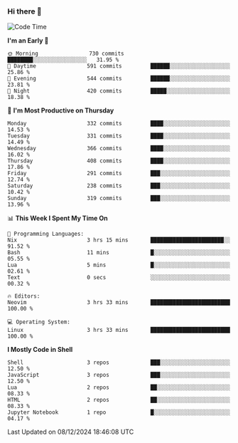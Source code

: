 ### Hi there 👋
<!--START_SECTION:waka-->
![Code Time](http://img.shields.io/badge/Code%20Time-345%20hrs%2033%20mins-blue)

**I'm an Early 🐤** 

```text
🌞 Morning                730 commits         ████████░░░░░░░░░░░░░░░░░   31.95 % 
🌆 Daytime                591 commits         ██████░░░░░░░░░░░░░░░░░░░   25.86 % 
🌃 Evening                544 commits         ██████░░░░░░░░░░░░░░░░░░░   23.81 % 
🌙 Night                  420 commits         █████░░░░░░░░░░░░░░░░░░░░   18.38 % 
```
📅 **I'm Most Productive on Thursday** 

```text
Monday                   332 commits         ████░░░░░░░░░░░░░░░░░░░░░   14.53 % 
Tuesday                  331 commits         ████░░░░░░░░░░░░░░░░░░░░░   14.49 % 
Wednesday                366 commits         ████░░░░░░░░░░░░░░░░░░░░░   16.02 % 
Thursday                 408 commits         ████░░░░░░░░░░░░░░░░░░░░░   17.86 % 
Friday                   291 commits         ███░░░░░░░░░░░░░░░░░░░░░░   12.74 % 
Saturday                 238 commits         ███░░░░░░░░░░░░░░░░░░░░░░   10.42 % 
Sunday                   319 commits         ███░░░░░░░░░░░░░░░░░░░░░░   13.96 % 
```


📊 **This Week I Spent My Time On** 

```text
💬 Programming Languages: 
Nix                      3 hrs 15 mins       ███████████████████████░░   91.52 % 
Bash                     11 mins             █░░░░░░░░░░░░░░░░░░░░░░░░   05.55 % 
Lua                      5 mins              █░░░░░░░░░░░░░░░░░░░░░░░░   02.61 % 
Text                     0 secs              ░░░░░░░░░░░░░░░░░░░░░░░░░   00.32 % 

🔥 Editors: 
Neovim                   3 hrs 33 mins       █████████████████████████   100.00 % 

💻 Operating System: 
Linux                    3 hrs 33 mins       █████████████████████████   100.00 % 
```

**I Mostly Code in Shell** 

```text
Shell                    3 repos             ███░░░░░░░░░░░░░░░░░░░░░░   12.50 % 
JavaScript               3 repos             ███░░░░░░░░░░░░░░░░░░░░░░   12.50 % 
Lua                      2 repos             ██░░░░░░░░░░░░░░░░░░░░░░░   08.33 % 
HTML                     2 repos             ██░░░░░░░░░░░░░░░░░░░░░░░   08.33 % 
Jupyter Notebook         1 repo              █░░░░░░░░░░░░░░░░░░░░░░░░   04.17 % 
```




 Last Updated on 08/12/2024 18:46:08 UTC
<!--END_SECTION:waka-->

<!--
**YoganshSharma/YoganshSharma** is a ✨ _special_ ✨ repository because its `README.md` (this file) appears on your GitHub profile.

Here are some ideas to get you started:

- 🔭 I’m currently working on ...
- 🌱 I’m currently learning ...
- 👯 I’m looking to collaborate on ...
- 🤔 I’m looking for help with ...
- 💬 Ask me about ...
- 📫 How to reach me: ...
- 😄 Pronouns: ...
- ⚡ Fun fact: ...
-->
